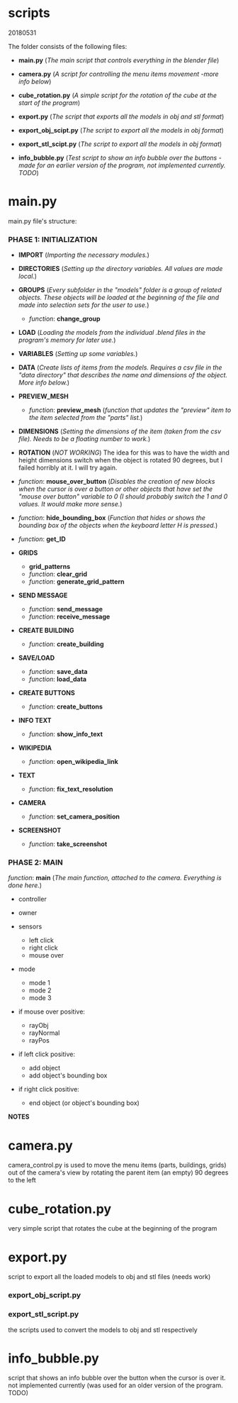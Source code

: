 # scripts
20180531

The folder consists of the following files:

- **main.py** (_The main script that controls everything in the blender file_)

- **camera.py** (_A script for controlling the menu items movement -more info below_)

- **cube_rotation.py** (_A simple script for the rotation of the cube at the start of the program_)

- **export.py**	(_The script that exports all the models in obj and stl format_)

- **export_obj_scipt.py** (_The script to export all the models in obj format_)

- **export_stl_scipt.py** (_The script to export all the models in obj format_)

- **info_bubble.py** (_Test script to show an info bubble over the buttons -made for an earlier version of the program, not implemented currently. TODO_)

# main.py

main.py file's structure:

### PHASE 1: INITIALIZATION

- **IMPORT** (_Importing the necessary modules._)

- **DIRECTORIES** (_Setting up the directory variables. All values are made local._)

- **GROUPS** (_Every subfolder in the "models" folder is a group of related objects. These objects will be loaded at the beginning of the file and made into selection sets for the user to use._)
    - _function_: **change_group**

- **LOAD** (_Loading the models from the individual .blend files in the program's memory for later use._)

- **VARIABLES** (_Setting up some variables._)

- **DATA** (_Create lists of items from the models. Requires a csv file in the "data directory" that describes the name and dimensions of the object. More info below._)

- **PREVIEW_MESH**
    - _function_: **preview_mesh** (_function that updates the "preview" item to the item selected from the "parts" list._)

- **DIMENSIONS** (_Setting the dimensions of the item (taken from the csv file). Needs to be a floating number to work._)

- **ROTATION** (_NOT WORKING_) The idea for this was to have the width and height dimensions switch when the object is rotated 90 degrees, but I failed horribly at it. I will try again.

- _function_: **mouse_over_button** (_Disables the creation of new blocks when the cursor is over a button or other objects that have set the "mouse over button" variable to 0 (I should probably switch the 1 and 0 values. It would make more sense._)

- _function_: **hide_bounding_box** (_Function that hides or shows the bounding box of the objects when the keyboard letter H is pressed._)

- _function_: **get_ID**

- **GRIDS**
    - **grid_patterns**
    - _function_: **clear_grid**
    - _function_: **generate_grid_pattern**

- **SEND MESSAGE**
    - _function_: **send_message**
    - _function_: **receive_message**

- **CREATE BUILDING**
    - _function_: **create_building**

- **SAVE/LOAD**
    - _function_: **save_data**
    - _function_: **load_data**

- **CREATE BUTTONS**
    - _function_: **create_buttons**

- **INFO TEXT**
    - _function_: **show_info_text**

- **WIKIPEDIA**
    - _function_: **open_wikipedia_link**

- **TEXT**
    - _function_: **fix_text_resolution**

- **CAMERA**
    - _function_: **set_camera_position**

- **SCREENSHOT**
    - _function_: **take_screenshot**

### PHASE 2: MAIN

_function_: **main** (_The main function, attached to the camera. Everything is done here._)
  - controller
  - owner
  - sensors
    - left click
    - right click
    - mouse over
  - mode
    - mode 1
    - mode 2
    - mode 3
  - if mouse over positive:
    - rayObj
    - rayNormal
    - rayPos

  - if left click positive:
    - add object
    - add object's bounding box
  - if right click positive:
    - end object (or object's bounding box)

 **NOTES**

# camera.py

camera_control.py is used to move the menu items (parts, buildings, grids) out of the camera's view by rotating the parent item (an empty) 90 degrees to the left

# cube_rotation.py

very simple script that rotates the cube at the beginning of the program

# export.py

script to export all the loaded models to obj and stl files (needs work)
### export_obj_script.py
### export_stl_script.py
the scripts used to convert the models to obj and stl respectively

# info_bubble.py

script that shows an info bubble over the button when the cursor is over it. not implemented currently (was used for an older version of the program. TODO)
